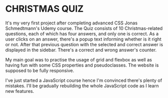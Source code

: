 # CHRISTMAS QUIZ
It's my very first project after completing advanced CSS Jonas Schmedtmann's Udemy course. The Quiz consists of 10 Christmas-related questions, each of which has four answers, and only one is correct. As a user clicks on an answer, there's a popup text informing whether is it right or not. After that previous question with the selected and correct answer is displayed in the sidebar. There's a correct and wrong answer's counter. 

My main goal was to practise the usage of grid and flexbox as well as having fun with some CSS properties and pseudoclasses. The website is supposed to be fully responsive.

I've just started a JavaScript course hence I'm convinced there's plenty of mistakes. I'll be gradually rebuilding the whole JavaScript code as I learn new features.
